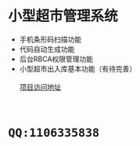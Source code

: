 # 小型超市管理系统
* 手机条形码扫描功能
* 代码自动生成功能
* 后台RBCA权限管理功能
* 小型超市出入库基本功能（有待完善）
<br /><br />
[项目访问地址](http://106.14.222.187:8080/supermarket/)
<br>

# `QQ:1106335838`